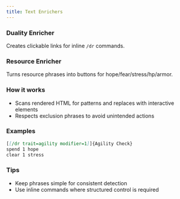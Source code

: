 ```yaml
---
title: Text Enrichers
---
```


### Duality Enricher
Creates clickable links for inline `/dr` commands.

### Resource Enricher
Turns resource phrases into buttons for hope/fear/stress/hp/armor.

### How it works
- Scans rendered HTML for patterns and replaces with interactive elements
- Respects exclusion phrases to avoid unintended actions

### Examples
```markdown
[[/dr trait=agility modifier=1]]{Agility Check}
spend 1 hope
clear 1 stress
```

### Tips
- Keep phrases simple for consistent detection
- Use inline commands where structured control is required

